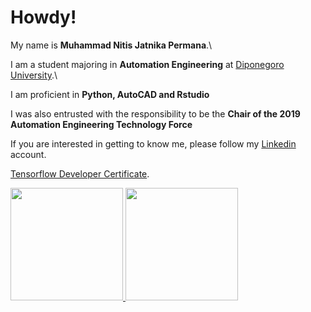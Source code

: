 # Howdy! 

My name is **Muhammad Nitis Jatnika Permana**.\

I am a student majoring in **Automation Engineering** at [Diponegoro University](https://www.undip.ac.id//).\

I am proficient in **Python, AutoCAD and Rstudio**

I was also entrusted with the responsibility to be the **Chair of the 2019 Automation Engineering Technology Force**

If you are interested in getting to know me, please follow my [Linkedin](https://www.linkedin.com/in/muhammad-nitis-039ba8203/) account.

[Tensorflow Developer Certificate](https://api.accredible.com/v1/frontend/credential_website_embed_image/certificate/56586773).

<p align="left">
<a href="https://github.com/almightynoah">
  <img height="180em" src="https://github-readme-stats-eight-theta.vercel.app/api?username=almightynoah&show_icons=true&theme=algolia&include_all_commits=true&count_private=true"/>
 <img height="180em" src="https://github-readme-stats-eight-theta.vercel.app/api/top-langs/?username=almightynoah&layout=compact&langs_count=8&theme=algolia"/>
</a>
</p>
